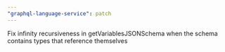 ```yaml
---
"graphql-language-service": patch
---
```


Fix infinity recursiveness in getVariablesJSONSchema when the schema contains types that reference themselves
